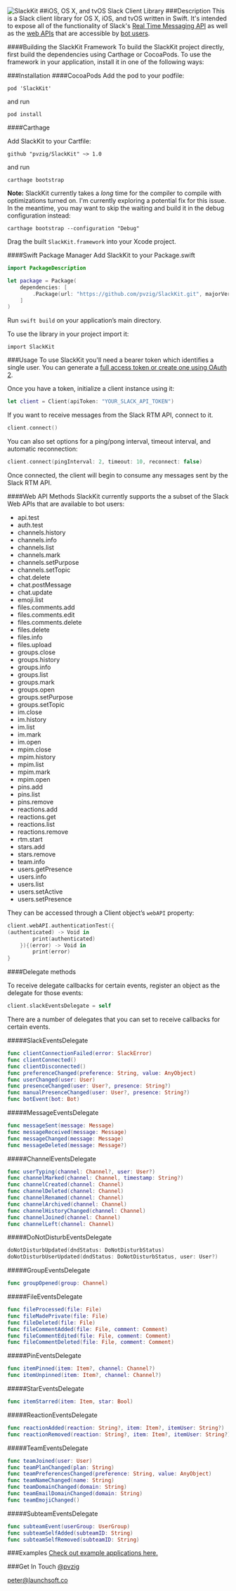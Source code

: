 ![SlackKit](https://cloud.githubusercontent.com/assets/8311605/10260893/5ec60f96-694e-11e5-91fd-da6845942201.png)
##iOS, OS X, and tvOS Slack Client Library
###Description
This is a Slack client library for OS X, iOS, and tvOS written in Swift. It's intended to expose all of the functionality of Slack's [Real Time Messaging API](https://api.slack.com/rtm) as well as the [web APIs](https://api.slack.com/web) that are accessible by [bot users](https://api.slack.com/bot-users).

####Building the SlackKit Framework
To build the SlackKit project directly, first build the dependencies using Carthage or CocoaPods. To use the framework in your application, install it in one of the following ways:

###Installation
####CocoaPods
Add the pod to your podfile:
```
pod 'SlackKit'
```
and run
```
pod install
```

####Carthage

Add SlackKit to your Cartfile:
```
github "pvzig/SlackKit" ~> 1.0
```
and run
```
carthage bootstrap
```
**Note:** SlackKit currently takes a _long_ time for the compiler to compile with optimizations turned on. I'm currently exploring a potential fix for this issue. In the meantime, you may want to skip the waiting and build it in the debug configuration instead:
```
carthage bootstrap --configuration "Debug"
```

Drag the built `SlackKit.framework` into your Xcode project.

####Swift Package Manager
Add SlackKit to your Package.swift

```swift
import PackageDescription

let package = Package(
    dependencies: [
        .Package(url: "https://github.com/pvzig/SlackKit.git", majorVersion: 1)
    ]
)
```

Run `swift build` on your application’s main directory.

To use the library in your project import it:
```
import SlackKit
```

###Usage
To use SlackKit you'll need a bearer token which identifies a single user. You can generate a [full access token or create one using OAuth 2](https://api.slack.com/web).

Once you have a token, initialize a client instance using it:
```swift
let client = Client(apiToken: "YOUR_SLACK_API_TOKEN")
```

If you want to receive messages from the Slack RTM API, connect to it.
```swift
client.connect()
```

You can also set options for a ping/pong interval, timeout interval, and automatic reconnection:
```swift
client.connect(pingInterval: 2, timeout: 10, reconnect: false)
```

Once connected, the client will begin to consume any messages sent by the Slack RTM API.

####Web API Methods
SlackKit currently supports the a subset of the Slack Web APIs that are available to bot users:

- api.test
- auth.test
- channels.history
- channels.info
- channels.list
- channels.mark
- channels.setPurpose
- channels.setTopic
- chat.delete
- chat.postMessage
- chat.update
- emoji.list
- files.comments.add
- files.comments.edit
- files.comments.delete
- files.delete
- files.info
- files.upload
- groups.close
- groups.history
- groups.info
- groups.list
- groups.mark
- groups.open
- groups.setPurpose
- groups.setTopic
- im.close
- im.history
- im.list
- im.mark
- im.open
- mpim.close
- mpim.history
- mpim.list
- mpim.mark
- mpim.open
- pins.add
- pins.list
- pins.remove
- reactions.add
- reactions.get
- reactions.list
- reactions.remove
- rtm.start
- stars.add
- stars.remove
- team.info
- users.getPresence
- users.info
- users.list
- users.setActive
- users.setPresence

They can be accessed through a Client object’s `webAPI` property:
```swift
client.webAPI.authenticationTest({
(authenticated) -> Void in
		print(authenticated)
	}){(error) -> Void in
	    print(error)
}
```

####Delegate methods

To receive delegate callbacks for certain events, register an object as the delegate for those events:
```swift
client.slackEventsDelegate = self
```

There are a number of delegates that you can set to receive callbacks for certain events.

#####SlackEventsDelegate
```swift
func clientConnectionFailed(error: SlackError)
func clientConnected()
func clientDisconnected()
func preferenceChanged(preference: String, value: AnyObject)
func userChanged(user: User)
func presenceChanged(user: User?, presence: String?)
func manualPresenceChanged(user: User?, presence: String?)
func botEvent(bot: Bot)
```

#####MessageEventsDelegate
```swift
func messageSent(message: Message)
func messageReceived(message: Message)
func messageChanged(message: Message)
func messageDeleted(message: Message?)
```

#####ChannelEventsDelegate
```swift
func userTyping(channel: Channel?, user: User?)
func channelMarked(channel: Channel, timestamp: String?)
func channelCreated(channel: Channel)
func channelDeleted(channel: Channel)
func channelRenamed(channel: Channel)
func channelArchived(channel: Channel)
func channelHistoryChanged(channel: Channel)
func channelJoined(channel: Channel)
func channelLeft(channel: Channel)
```

#####DoNotDisturbEventsDelegate
```swift
doNotDisturbUpdated(dndStatus: DoNotDisturbStatus)
doNotDisturbUserUpdated(dndStatus: DoNotDisturbStatus, user: User?)
```

#####GroupEventsDelegate
```swift
func groupOpened(group: Channel)
```

#####FileEventsDelegate
```swift
func fileProcessed(file: File)
func fileMadePrivate(file: File)
func fileDeleted(file: File)
func fileCommentAdded(file: File, comment: Comment)
func fileCommentEdited(file: File, comment: Comment)
func fileCommentDeleted(file: File, comment: Comment)
```

#####PinEventsDelegate
```swift
func itemPinned(item: Item?, channel: Channel?)
func itemUnpinned(item: Item?, channel: Channel?)
```

#####StarEventsDelegate
```swift
func itemStarred(item: Item, star: Bool)
```

#####ReactionEventsDelegate
```swift
func reactionAdded(reaction: String?, item: Item?, itemUser: String?)
func reactionRemoved(reaction: String?, item: Item?, itemUser: String?)
```

#####TeamEventsDelegate
```swift
func teamJoined(user: User)
func teamPlanChanged(plan: String)
func teamPreferencesChanged(preference: String, value: AnyObject)
func teamNameChanged(name: String)
func teamDomainChanged(domain: String)
func teamEmailDomainChanged(domain: String)
func teamEmojiChanged()
```

#####SubteamEventsDelegate
```swift
func subteamEvent(userGroup: UserGroup)
func subteamSelfAdded(subteamID: String)
func subteamSelfRemoved(subteamID: String)
```

###Examples
[Check out example applications here.](https://github.com/pvzig/SlackKit-examples)

###Get In Touch
[@pvzig](https://twitter.com/pvzig)

<peter@launchsoft.co>
